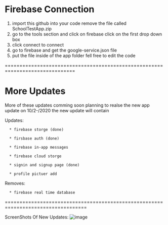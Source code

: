 # Firebase Connection

1) import this github into your code remove the file called SchoolTestApp.zip
2) go to the tools section and click on firebase click on the first drop down box
3) click connect to connect
4) go to firebase and get the google-service.json file 
5) put the file inside of the app folder
fell free to edit the code

==============================================================================


# More Updates

More of these updates comming soon planning to realse the new app update on 
10/2-/2020 the new update will contain

  Updates:
  
      * firebase storge (done)
    
      * firsbase auth (done)
      
      * firebase in-app messages
      
      * firebase cloud storge
      
      * signin and signup page (done)
      
      * profile pictuer add
      
      
  Removes:
  
      * firebase real time database

==================================================================================

ScreenShots Of New Updates:
  ![image](https://ibb.co/bgfDth8)
